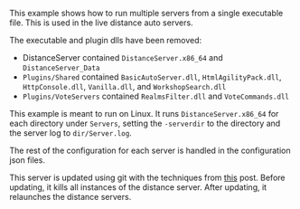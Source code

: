 This example shows how to run multiple servers from a single executable file. This is used in the live distance auto servers.

The executable and plugin dlls have been removed:
* DistanceServer contained `DistanceServer.x86_64` and `DistanceServer_Data`
* `Plugins/Shared` contained `BasicAutoServer.dll`, `HtmlAgilityPack.dll`, `HttpConsole.dll`, `Vanilla.dll`, and `WorkshopSearch.dll`
* `Plugins/VoteServers` contained `RealmsFilter.dll` and `VoteCommands.dll`

This example is meant to run on Linux. It runs `DistanceServer.x86_64` for each directory under `Servers`, setting the `-serverdir` to the directory and the server log to `dir/Server.log`.

The rest of the configuration for each server is handled in the configuration json files.

This server is updated using git with the techniques from [this](https://gist.github.com/Nilpo/8ed5e44be00d6cf21f22) post. Before updating, it kills all instances of the distance server. After updating, it relaunches the distance servers.